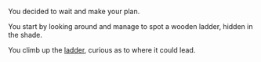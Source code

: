 You decided to wait and make your plan. 

You start by looking around and manage to spot a wooden ladder, hidden in the shade. 

You climb up the [ladder](find-latter.md), curious as to where it could lead. 